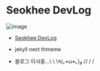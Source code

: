 # Seokhee DevLog
![image](https://user-images.githubusercontent.com/86893209/208117575-c29bd48a-eea9-4d08-92d4-49369f7451e4.png)
- [Seokhee DevLog](https://seokhee516.github.io/)
- jekyll next thmeme

- 블로그 이사중...\ \ \\٩(｡•ω•｡)و // / /
